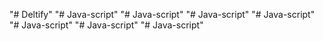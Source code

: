 "# Deltify" 
"# Java-script" 
"# Java-script" 
"# Java-script" 
"# Java-script" 
"# Java-script" 
"# Java-script" 
"# Java-script" 
